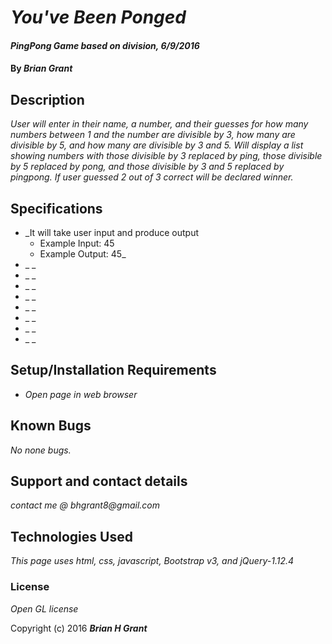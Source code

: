 # _You've Been Ponged_

#### _PingPong Game based on division, 6/9/2016_

#### By _**Brian Grant**_

## Description

_User will enter in their name, a number, and their guesses for how many numbers between 1 and the number are divisible by 3, how many are divisible by 5, and how many are divisible by 3 and 5. Will display a list showing numbers with those divisible by 3 replaced by ping, those divisible by 5 replaced by pong, and those divisible by 3 and 5 replaced by pingpong. If user guessed 2 out of 3 correct will be declared winner._

## Specifications

* _It will take user input and produce output
  * Example Input: 45
  * Example Output: 45_
* _  _
* _  _
* _  _
* _  _
* _  _
* _  _
* _  _
* _  _

## Setup/Installation Requirements

* _Open page in web browser_

## Known Bugs

_No none bugs._

## Support and contact details

_contact me @ bhgrant8@gmail.com_

## Technologies Used

_This page uses html, css, javascript, Bootstrap v3, and jQuery-1.12.4_

### License

*Open GL license*

Copyright (c) 2016 **_Brian H Grant_**

